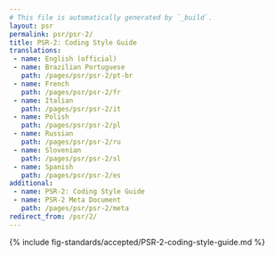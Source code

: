 ```yaml
---
# This file is automatically generated by `_build`.
layout: psr
permalink: psr/psr-2/
title: PSR-2: Coding Style Guide
translations:
 - name: English (official)
 - name: Brazilian Portuguese
   path: /pages/psr/psr-2/pt-br
 - name: French
   path: /pages/psr/psr-2/fr
 - name: Italian
   path: /pages/psr/psr-2/it
 - name: Polish
   path: /pages/psr/psr-2/pl
 - name: Russian
   path: /pages/psr/psr-2/ru
 - name: Slovenian
   path: /pages/psr/psr-2/sl
 - name: Spanish
   path: /pages/psr/psr-2/es
additional:
 - name: PSR-2: Coding Style Guide
 - name: PSR-2 Meta Document
   path: /pages/psr/psr-2/meta
redirect_from: /psr/2/
---
```


{% include fig-standards/accepted/PSR-2-coding-style-guide.md %}